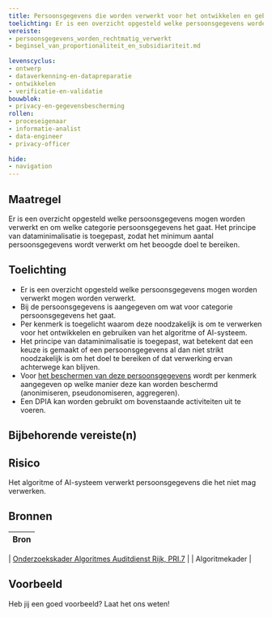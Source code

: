 ```yaml
---
title: Persoonsgegevens die worden verwerkt voor het ontwikkelen en gebruiken van algoritmes en AI-systemen zijn beschreven en onderbouwd. 
toelichting: Er is een overzicht opgesteld welke persoonsgegevens worden verwerkt, om welke categorie persoonsgegevens het gaat en er is een onderbouwing gegeven waarom deze passend zijn voor verwerking. 
vereiste:
- persoonsgegevens_worden_rechtmatig_verwerkt
- beginsel_van_proportionaliteit_en_subsidiariteit.md
  
levenscyclus:
- ontwerp
- dataverkenning-en-datapreparatie
- ontwikkelen
- verificatie-en-validatie
bouwblok:
- privacy-en-gegevensbescherming
rollen:
- proceseigenaar
- informatie-analist
- data-engineer
- privacy-officer
  
hide:
- navigation
---
```


<!-- tags -->

## Maatregel

Er is een overzicht opgesteld welke persoonsgegevens mogen worden verwerkt en om welke categorie persoonsgegevens het gaat. Het principe van dataminimalisatie is toegepast, zodat het minimum aantal persoonsgegevens wordt verwerkt om het beoogde doel te bereiken. 

## Toelichting

- Er is een overzicht opgesteld welke persoonsgegevens mogen worden verwerkt mogen worden verwerkt.
- Bij de persoonsgegevens is aangegeven om wat voor categorie persoonsgegevens het gaat.
- Per kenmerk is toegelicht waarom deze noodzakelijk is om te verwerken voor het ontwikkelen en gebruiken van het algoritme of AI-systeem.
- Het principe van dataminimalisatie is toegepast, wat betekent dat een keuze is gemaakt of een persoonsgegevens al dan niet strikt noodzakelijk is om het doel te bereiken of dat verwerking ervan achterwege kan blijven.
- Voor [het beschermen van deze persoonsgegevens](bescherm_persoonsgegevens_die_mogen_worden_verwerkt.md) wordt per kenmerk aangegeven op welke manier deze kan worden beschermd (anonimiseren, pseudonomiseren, aggregeren). 
- Een DPIA kan worden gebruikt om bovenstaande activiteiten uit te voeren.
  
## Bijbehorende vereiste(n)

<!-- list_vereisten_on_maatregelen_page -->

## Risico
Het algoritme of AI-systeem verwerkt persoonsgegevens die het niet mag verwerken. 

## Bronnen
| Bron                                                                                                                                                                     |
|--------------------------------------------------------------------------------------------------------------------------------------------------------------------------|

| [Onderzoekskader Algoritmes Auditdienst Rijk, PRI.7](https://www.rijksoverheid.nl/documenten/rapporten/2023/07/11/onderzoekskader-algoritmes-adr-2023)                    |
| Algoritmekader | 

## Voorbeeld

Heb jij een goed voorbeeld? Laat het ons weten!

